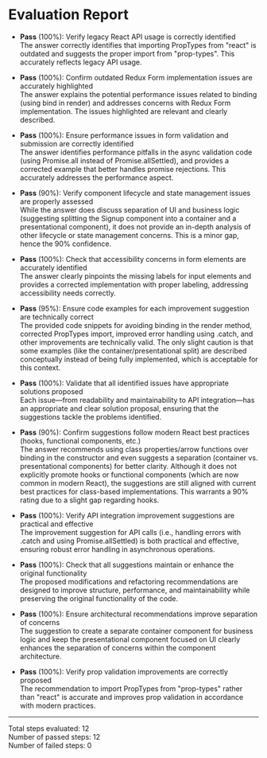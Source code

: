 # Evaluation Report

- **Pass** (100%): Verify legacy React API usage is correctly identified  
  The answer correctly identifies that importing PropTypes from "react" is outdated and suggests the proper import from "prop-types". This accurately reflects legacy API usage.

- **Pass** (100%): Confirm outdated Redux Form implementation issues are accurately highlighted  
  The answer explains the potential performance issues related to binding (using bind in render) and addresses concerns with Redux Form implementation. The issues highlighted are relevant and clearly described.

- **Pass** (100%): Ensure performance issues in form validation and submission are correctly identified  
  The answer identifies performance pitfalls in the async validation code (using Promise.all instead of Promise.allSettled), and provides a corrected example that better handles promise rejections. This accurately addresses the performance aspect.

- **Pass** (90%): Verify component lifecycle and state management issues are properly assessed  
  While the answer does discuss separation of UI and business logic (suggesting splitting the Signup component into a container and a presentational component), it does not provide an in-depth analysis of other lifecycle or state management concerns. This is a minor gap, hence the 90% confidence.

- **Pass** (100%): Check that accessibility concerns in form elements are accurately identified  
  The answer clearly pinpoints the missing labels for input elements and provides a corrected implementation with proper labeling, addressing accessibility needs correctly.

- **Pass** (95%): Ensure code examples for each improvement suggestion are technically correct  
  The provided code snippets for avoiding binding in the render method, corrected PropTypes import, improved error handling using .catch, and other improvements are technically valid. The only slight caution is that some examples (like the container/presentational split) are described conceptually instead of being fully implemented, which is acceptable for this context.

- **Pass** (100%): Validate that all identified issues have appropriate solutions proposed  
  Each issue—from readability and maintainability to API integration—has an appropriate and clear solution proposal, ensuring that the suggestions tackle the problems identified.

- **Pass** (90%): Confirm suggestions follow modern React best practices (hooks, functional components, etc.)  
  The answer recommends using class properties/arrow functions over binding in the constructor and even suggests a separation (container vs. presentational components) for better clarity. Although it does not explicitly promote hooks or functional components (which are now common in modern React), the suggestions are still aligned with current best practices for class-based implementations. This warrants a 90% rating due to a slight gap regarding hooks.

- **Pass** (100%): Verify API integration improvement suggestions are practical and effective  
  The improvement suggestion for API calls (i.e., handling errors with .catch and using Promise.allSettled) is both practical and effective, ensuring robust error handling in asynchronous operations.

- **Pass** (100%): Check that all suggestions maintain or enhance the original functionality  
  The proposed modifications and refactoring recommendations are designed to improve structure, performance, and maintainability while preserving the original functionality of the code.

- **Pass** (100%): Ensure architectural recommendations improve separation of concerns  
  The suggestion to create a separate container component for business logic and keep the presentational component focused on UI clearly enhances the separation of concerns within the component architecture.

- **Pass** (100%): Verify prop validation improvements are correctly proposed  
  The recommendation to import PropTypes from "prop-types" rather than "react" is accurate and improves prop validation in accordance with modern practices.

---

Total steps evaluated: 12  
Number of passed steps: 12  
Number of failed steps: 0